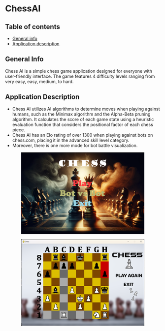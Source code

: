 ﻿# ChessAI

## Table of contents
* [General info](#general-info)
* [Application description](#application-description)

## General Info
Chess AI is a simple chess game application designed for everyone with user-friendly interface. The game features 4 difficulty levels ranging from very easy, easy, medium, to hard.

## Application Description
* Chess AI utilizes AI algorithms to determine moves when playing against humans, such as the Minimax algorithm and the Alpha-Beta pruning algorithm. It calculates the score of each game state using a heuristic evaluation function that considers the positional factor of each chess piece.
* Chess AI has an Elo rating of over 1300 when playing against bots on chess.com, placing it in the advanced skill level category.
* Moreover, there is one more mode for bot battle visualization.

<p align="center">
  <img src="/images/start.png" alt="Start screen of ChessAI" width=400/>
</p>
<p align="center">
  <img src="/images/demoChess.png" alt="Start screen of ChessAI" width=400/>
</p>
